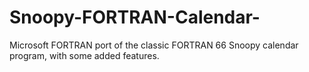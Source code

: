 # Snoopy-FORTRAN-Calendar-
Microsoft FORTRAN port of the classic FORTRAN 66 Snoopy calendar program, with some added features.
